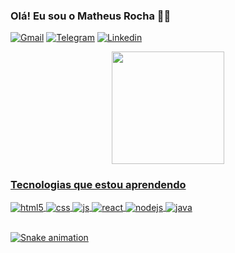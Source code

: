 ### Olá! Eu sou o Matheus Rocha  🙋‍♂️
 
[![Gmail](https://img.shields.io/badge/Gmail-D14836?style=for-the-badge&logo=gmail&logoColor=white)](mailto:matheusrocha6321@gmail.com)
[![Telegram](https://img.shields.io/badge/Telegram-2CA5E0?style=for-the-badge&logo=telegram&logoColor=white)](https://t.me/Matheus_Rocha)
[![Linkedin](https://img.shields.io/badge/LinkedIn-0077B5?style=for-the-badge&logo=linkedin&logoColor=white)](https://www.linkedin.com/in/matheus-procha/)

<div align="center">
  <a href="https://github.com/mathprocha">
  <img height="180em" src="https://github-readme-stats.vercel.app/api?username=mathprocha&show_icons=true&theme=dracula&include_all_commits=true&count_private=true"/>
</div>
 
### Tecnologias que estou aprendendo
  
<div style="display: inline_block">
  <img align="center" alt="html5" src="https://img.shields.io/badge/HTML5-E34F26?style=for-the-badge&logo=html5&logoColor=white" />
  <img align="center" alt="css" src="https://img.shields.io/badge/CSS3-1572B6?style=for-the-badge&logo=css3&logoColor=white" />
  <img align="center" alt="js" src="https://img.shields.io/badge/JavaScript-F7DF1E?style=for-the-badge&logo=javascript&logoColor=black" />
  <img align="center" alt="react" src="https://img.shields.io/badge/React-20232A?style=for-the-badge&logo=react&logoColor=61DAFB" />
  <img align="center" alt="nodejs" src="https://img.shields.io/badge/Node.js-43853D?style=for-the-badge&logo=node.js&logoColor=white" />
  <img align="center" alt="java" src="https://img.shields.io/badge/Java-ED8B00?style=for-the-badge&logo=java&logoColor=white" />
</div><br/>
  
   ![Snake animation](https://github.com/mathprocha/mathprocha/blob/output/github-contribution-grid-snake.svg)
